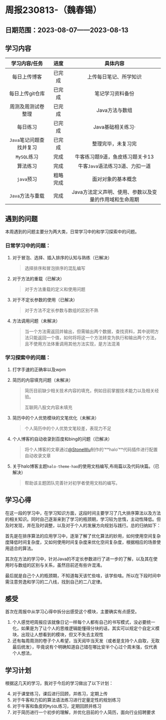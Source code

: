 # 周报230813-（魏春锡）

## 日期范围：2023-08-07——2023-08-13

## 学习内容

|      学习内容/任务       |   进度   |                        具体内容                        |
| :----------------------: | :------: | :----------------------------------------------------: |
|       每日上传博客       |  已完成  |                 上传每日笔记、所学知识                 |
|     每日上传git仓库      |  已完成  |                    笔记学习资料备份                    |
|    周测及周测试卷整理    |  已完成  |                     Java方法与数组                     |
|         每日练习         |  已完成  |                   Java基础相关练习·                    |
| `Java`笔记问题查找并复习 |  已完成  |                   整理完毕，未复习完                   |
|       `MySQL`练习        |   完成   |            牛客练习题9道，鱼皮练习题关卡13             |
|         算法练习         |   完成   |            牛客`Java`语法练习3道、力扣一道             |
|        `java`预习        | 粗略完成 |                   面对对象的基本概念                   |
|     `Java`方法与重载     |   完成   | Java方法定义声明、使用、参数以及变量的作用域和生命周期 |

## 遇到的问题

本周遇到的问题主要分为两大类，日常学习中的和学习探索中的问题。

### 日常学习中的问题：

1. 对于冒泡、选择、插入排序的认知与熟练（已解决）

   > 选择排序和冒泡排序的混乱编写

2. 对于方法的重载（已解决）

   > 对于方法重载的定义和使用问题

3. 对于不定长参数的使用（已解决）

   > 对于方法不定长参数与数组的区别不熟

4. 方法调用问题（未解决）

   > 当一个方法需返回并输出，但需输出两个数据，查找资料，其中说明方法只能返回一个值，如何将将这一个方法转变为执行和输出两个方法，且不使用方法体重调用其他方法实现，是方法混淆

### 学习探索中的问题：

1. 打字手速的正确率以及wpm

2. 简历的内容填充问题（未解决）

   > 简历目前缺少相关技术内容的填充，例如目前掌握技术能力以及相关经验。
   >
   > 互联网八股文内容未填充

3. 简历中的个人优势模块的文笔优化（未解决）

   > 个人简历中的个人优势文笔较差，表现力不足

4. 个人博客的自动收录到百度和bing的问题（已解决）

   > 将个人博客的文章通过[@StoneWu](https://www.stonewu.com/)制作的‘**halo’**代码插件进行配置自动收录文章

5. 关于halo博客主题`halo-theme-hao`的使用文档编写,布局篇以及代码块篇。（已解决）

   > 帮助该主题团队完善针对初学者使用文档的编写。


## 学习心得

在这一段的学习中，在学习知识方面，这段时间主要学习了几大排序算法以及方法的相关知识。同时自己逐渐来到了学习的瓶颈期，学习较为怠惰，主动性降低。但及时发现，并在及时调整，以及对于个人的发展方向规划与践行。总的归纳如下：

首先是在排序算法的应用学习中，逐渐了解了优化算法的妙用，如何使用空间复杂度降低时间复杂度，又如何使用时间复杂度来优化空间复杂度，根据相应的场景使用适合的算法。

其次在方法的学习中，针对Java的不定长参数进行了进一步的了解，以及其在使用时与数组的区别与关系，虽然目前还有些许混淆。

最后就是自己个人的瓶颈期，不知道每天该忙些啥，该学些啥。所以在下段时间中需注意劳逸和学习的二八线，找到自己的二八定律。

## 感受

首次在周报中从学习心得中拆分出感受这个模块，主要确实有点感受。

1. 个人感觉吧周报应该就像日记一样每个人都有自己的书写模式，没必要统一化，如果是为了让个人的思维逻辑能懂得分块的话，其实可以规定个自定义模块，出现让人想看到的模块，但又不失去主观性
2. 还有每周周测的卷子个人希望，当天阅毕当天发（或者是支持个人自取，无取最后统发），毕竟说有个明确知道自己错在哪比安半个心过个周末强，仅代表个人想法，

## 学习计划

根据这几天的学习，我对于今后的学习做出了以下计划：

4. 对于课堂练习，课后进行回顾，并练习，定期上传
4. 对于牛客和力扣的算法语法练习进行定量定性的规划练习
4. 对于牛客和鱼皮的`MySQL`练习，定期回顾并练习
4. 对于简历进行一个初步的理解，并优化目前的个人简历，面向行业招聘要求